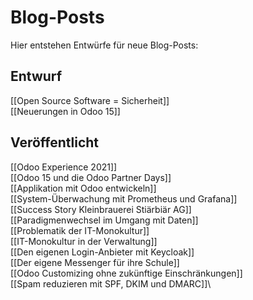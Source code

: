 # Blog-Posts

Hier entstehen Entwürfe für neue Blog-Posts:

## Entwurf

[[Open Source Software = Sicherheit]]\
[[Neuerungen in Odoo 15]]

## Veröffentlicht

[[Odoo Experience 2021]]\
[[Odoo 15 und die Odoo Partner Days]]\
[[Applikation mit Odoo entwickeln]]\
[[System-Überwachung mit Prometheus und Grafana]]\
[[Success Story Kleinbrauerei Stiärbiär AG]]\
[[Paradigmenwechsel im Umgang mit Daten]]\
[[Problematik der IT-Monokultur]]\
[[IT-Monokultur in der Verwaltung]]\
[[Den eigenen Login-Anbieter mit Keycloak]]\
[[Der eigene Messenger für ihre Schule]]\
[[Odoo Customizing ohne zukünftige Einschränkungen]]\
[[Spam reduzieren mit SPF, DKIM und DMARC]]\
